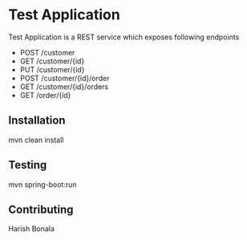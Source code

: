 # Test Application
Test Application is a REST service which exposes following endpoints
- POST /customer
- GET /customer/{id}
- PUT /customer/{id}
- POST /customer/{id}/order
- GET /customer/{id}/orders
- GET /order/{id}

## Installation
mvn clean install 

## Testing
mvn spring-boot:run

## Contributing
Harish Bonala